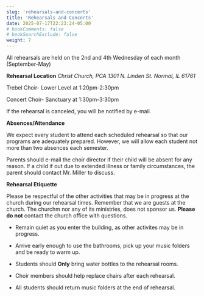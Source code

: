 ```yaml
---
slug: 'rehearsals-and-concerts'
title: 'Rehearsals and Concerts'
date: 2025-07-17T22:23:24-05:00
# bookComments: false
# bookSearchExclude: false
weight: 7
---
```

All rehearsals are held on the 2nd and 4th Wednesday of each month (September-May)

**Rehearsal Location**
*Christ Church, PCA*
*1301 N. Linden St.*
*Normal, IL 61761*

Trebel Choir- Lower Level at 1:20pm-2:30pm

Concert Choir- Sanctuary at 1:30pm-3:30pm


If the rehearsal is canceled, you will be notified by e-mail.

**Absences/Attendance**

We expect every student to attend each scheduled rehearsal so that our programs are adequately prepared. However, we will allow each student not more than two absences each semester.

Parents should e-mail the choir director if their child will be absent for any reason. If a child if out due to extended illness or family circumstances, the parent should contact Mr. Miller to discuss.

**Rehearsal Etiquette**

Please be respectful of the other activities that may be in progress at the church during our rehearsal times. Remember that we are guests at the church. The churchm nor any of its ministries, does not sponsor us. **Please do not** contact the church office with questions. 

* Remain quiet as you enter the building, as other activites may be in progress.

* Arrive early enough to use the bathrooms, pick up your music folders and be ready to warm up.

* Students should **Only** bring water bottles to the rehearsal rooms.

* Choir members should help replace chairs after each rehearsal.

* All students should return music folders at the end of rehearsal.